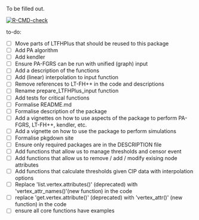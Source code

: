 To be filled out.


<!-- badges: start -->
[![R-CMD-check](https://github.com/EmilMiP/LTFGRS/actions/workflows/R-CMD-check.yaml/badge.svg)](https://github.com/EmilMiP/LTFGRS/actions/workflows/R-CMD-check.yaml)
<!-- badges: end -->


to-do:
- [ ] Move parts of LTFHPlus that should be reused to this package
- [ ] Add PA algorithm
- [ ] Add kendler
- [ ] Ensure PA-FGRS can be run with unified (graph) input
- [ ] Add a description of the functions
- [ ] Add (linear) interpolation to input function
- [ ] Remove references to LT-FH++ in the code and descriptions
- [ ] Rename prepare_LTFHPlus_input function 
- [ ] Add tests for critical functions
- [ ] Formalise README.md 
- [ ] Formalise description of the package
- [ ] Add a vignettes on how to use aspects of the package to perform PA-FGRS, LT-FH++, kendler, etc.
- [ ] Add a vignette on how to use the package to perform simulations
- [ ] Formalise pkgdown site
- [ ] Ensure only required packages are in the DESCRIPTION file
- [ ] Add functions that allow us to manage thresholds and censor event
- [ ] Add functions that allow us to remove / add / modify exising node attributes
- [ ] Add functions that calculate thresholds given CIP data with interpolation options
- [ ] Replace 'list.vertex.attributes()' (deprecated) with 'vertex_attr_names()'(new function) in the code
- [ ] replace 'get.vertex.attribute()' (deprecated) with 'vertex_attr()' (new function) in the code
- [ ] ensure all core functions have examples
